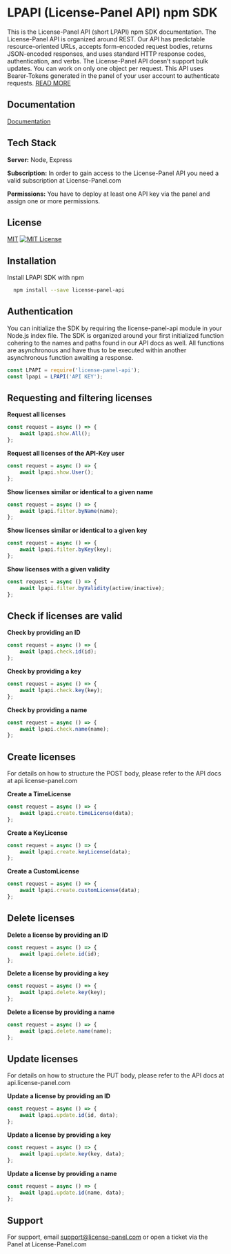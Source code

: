# LPAPI (License-Panel API) npm SDK

This is the License-Panel API (short LPAPI) npm SDK documentation. The License-Panel API is organized around REST. Our API has predictable resource-oriented URLs, accepts form-encoded request bodies, returns JSON-encoded responses, and uses standard HTTP response codes, authentication, and verbs. The License-Panel API doesn’t support bulk updates. You can work on only one object per request. This API uses Bearer-Tokens generated in the panel of your user account to authenticate requests. [READ MORE](https://api.license-panel.com)



## Documentation
[Documentation](https://api.license-panel.com)


## Tech Stack

**Server:** Node, Express

**Subscription:** In order to gain access to the License-Panel API you need a valid subscription at License-Panel.com

**Permissions:** You have to deploy at least one API key via the panel and assign one or more permissions.


## License

[MIT](https://choosealicense.com/licenses/mit/) [![MIT License](https://img.shields.io/badge/License-MIT-green.svg)](https://choosealicense.com/licenses/mit/)

## Installation

Install LPAPI SDK with npm

```bash
  npm install --save license-panel-api
```

## Authentication
You can initialize the SDK by requiring the license-panel-api module in your Node.js index file. The SDK is organized around your first initialized function cohering to the names and paths found in our API docs as well. All functions are asynchronous and have thus to be executed within another asynchronous function awaiting a response.

```javascript
const LPAPI = require('license-panel-api');
const lpapi = LPAPI('API KEY');
```


## Requesting and filtering licenses

**Request all licenses**
```javascript
const request = async () => {
    await lpapi.show.All();
};
```

**Request all licenses of the API-Key user**
```javascript
const request = async () => {
    await lpapi.show.User();
};
```

**Show licenses similar or identical to a given name**
```javascript
const request = async () => {
    await lpapi.filter.byName(name);
};
```

**Show licenses similar or identical to a given key**
```javascript
const request = async () => {
    await lpapi.filter.byKey(key);
};
```

**Show licenses with a given validity**
```javascript
const request = async () => {
    await lpapi.filter.byValidity(active/inactive);
};
```


## Check if licenses are valid

**Check by providing an ID**
```javascript
const request = async () => {
    await lpapi.check.id(id);
};
```

**Check by providing a key**
```javascript
const request = async () => {
    await lpapi.check.key(key);
};
```

**Check by providing a name**
```javascript
const request = async () => {
    await lpapi.check.name(name);
};
```
## Create licenses
For details on how to structure the POST body, please refer to the API docs at api.license-panel.com


**Create a TimeLicense**
```javascript
const request = async () => {
    await lpapi.create.timeLicense(data);
};
```

**Create a KeyLicense**
```javascript
const request = async () => {
    await lpapi.create.keyLicense(data);
};
```

**Create a CustomLicense**
```javascript
const request = async () => {
    await lpapi.create.customLicense(data);
};
```
## Delete licenses

**Delete a license by providing an ID**
```javascript
const request = async () => {
    await lpapi.delete.id(id);
};
```

**Delete a license by providing a key**
```javascript
const request = async () => {
    await lpapi.delete.key(key);
};
```

**Delete a license by providing a name**
```javascript
const request = async () => {
    await lpapi.delete.name(name);
};
```
## Update licenses
For details on how to structure the PUT body, please refer to the API docs at api.license-panel.com

**Update a license by providing an ID**
```javascript
const request = async () => {
    await lpapi.update.id(id, data);
};
```

**Update a license by providing a key**
```javascript
const request = async () => {
    await lpapi.update.key(key, data);
};
```

**Update a license by providing a name**
```javascript
const request = async () => {
    await lpapi.update.id(name, data);
};
```
## Support

For support, email support@license-panel.com or open a ticket via the Panel at License-Panel.com

